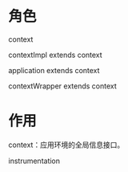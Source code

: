 # 角色

context

contextImpl extends context

application extends context

contextWrapper extends context

# 作用

context：应用环境的全局信息接口。

instrumentation